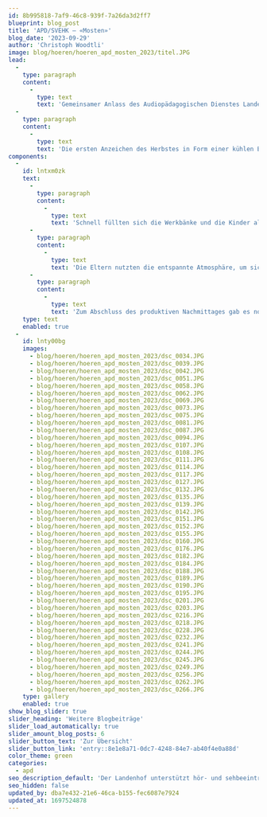 ```yaml
---
id: 8b995818-7af9-46c8-939f-7a26da3d2ff7
blueprint: blog_post
title: 'APD/SVEHK – «Mosten»'
blog_date: '2023-09-29'
author: 'Christoph Woodtli'
image: blog/hoeren/hoeren_apd_mosten_2023/titel.JPG
lead:
  -
    type: paragraph
    content:
      -
        type: text
        text: 'Gemeinsamer Anlass des Audiopädagogischen Dienstes Landenhof und des Elternvereins SVEHK'
  -
    type: paragraph
    content:
      -
        type: text
        text: 'Die ersten Anzeichen des Herbstes in Form einer kühlen Brise waren spürbar an diesem sonnigen Samstagnachmittag, als der APD und der SVEHK gemeinsam zum «Mosten» auf den Landenhof einluden. Auf dem Begegnungsplatz vor dem Schulhaus wurden die Familien willkommen geheissen, zahlreiche Handraffeln, Becken und Drehraspeln lagen auf den Tischen bereit.'
components:
  -
    id: lntxm0zk
    text:
      -
        type: paragraph
        content:
          -
            type: text
            text: 'Schnell füllten sich die Werkbänke und die Kinder aller Altersstufen, tatkräftig unterstützt von ihren Eltern, machten sich an die Arbeit. In kürzester Zeit wurden Äpfel geschnitten, geraffelt und für die Presse vorbereitet. Die Drehraspeln ratterten unaufhörlich und dem einen oder anderen Erwachsenen trieb der Eifer der Kinder und die Nachmittagssonne Schweissperlen auf die Stirn. Der Höhepunkt war aber zweifellos der Moment, als die Äpfel in die Mostpressen kamen. Mit beeindruckender Kraft und Geschicklichkeit verwandelten die älteren Kinder die Früchte in süssen, gelben Apfelsaft. Die ersten Geschmackstests waren durchwegs positiv. „Die Arbeit hat sich gelohnt!“, war man sich einig.'
      -
        type: paragraph
        content:
          -
            type: text
            text: 'Die Eltern nutzten die entspannte Atmosphäre, um sich auszutauschen und neue Kontakte zu knüpfen. Man teilte Geschichten und Erlebnisse und tauschte Erfahrungen aus. Für die Kinder, die sonst in der Schule mit ihrer Hörbeeinträchtigung allein sind, war es eine willkommene Gelegenheit, abseits der Schulroutine ungezwungen mit Gleichaltrigen zu spielen und neue Freundschaften zu schliessen.'
      -
        type: paragraph
        content:
          -
            type: text
            text: 'Zum Abschluss des produktiven Nachmittages gab es noch ein Zvieri, für alle eine willkommene Stärkung nach getaner Arbeit. Mit frisch abgefülltem Apfelsaft in den Händen machten sich die Familien schliesslich auf den Heimweg. Ein besonderer Dank gebührt allen Helferinnen und Helfern, die zum Gelingen dieses schönen Nachmittages beigetragen haben. Wir freuen uns auf die nächste, gemeinsame Veranstaltung!'
    type: text
    enabled: true
  -
    id: lnty00bg
    images:
      - blog/hoeren/hoeren_apd_mosten_2023/dsc_0034.JPG
      - blog/hoeren/hoeren_apd_mosten_2023/dsc_0039.JPG
      - blog/hoeren/hoeren_apd_mosten_2023/dsc_0042.JPG
      - blog/hoeren/hoeren_apd_mosten_2023/dsc_0051.JPG
      - blog/hoeren/hoeren_apd_mosten_2023/dsc_0058.JPG
      - blog/hoeren/hoeren_apd_mosten_2023/dsc_0062.JPG
      - blog/hoeren/hoeren_apd_mosten_2023/dsc_0069.JPG
      - blog/hoeren/hoeren_apd_mosten_2023/dsc_0073.JPG
      - blog/hoeren/hoeren_apd_mosten_2023/dsc_0075.JPG
      - blog/hoeren/hoeren_apd_mosten_2023/dsc_0081.JPG
      - blog/hoeren/hoeren_apd_mosten_2023/dsc_0087.JPG
      - blog/hoeren/hoeren_apd_mosten_2023/dsc_0094.JPG
      - blog/hoeren/hoeren_apd_mosten_2023/dsc_0107.JPG
      - blog/hoeren/hoeren_apd_mosten_2023/dsc_0108.JPG
      - blog/hoeren/hoeren_apd_mosten_2023/dsc_0111.JPG
      - blog/hoeren/hoeren_apd_mosten_2023/dsc_0114.JPG
      - blog/hoeren/hoeren_apd_mosten_2023/dsc_0117.JPG
      - blog/hoeren/hoeren_apd_mosten_2023/dsc_0127.JPG
      - blog/hoeren/hoeren_apd_mosten_2023/dsc_0132.JPG
      - blog/hoeren/hoeren_apd_mosten_2023/dsc_0135.JPG
      - blog/hoeren/hoeren_apd_mosten_2023/dsc_0139.JPG
      - blog/hoeren/hoeren_apd_mosten_2023/dsc_0142.JPG
      - blog/hoeren/hoeren_apd_mosten_2023/dsc_0151.JPG
      - blog/hoeren/hoeren_apd_mosten_2023/dsc_0152.JPG
      - blog/hoeren/hoeren_apd_mosten_2023/dsc_0155.JPG
      - blog/hoeren/hoeren_apd_mosten_2023/dsc_0160.JPG
      - blog/hoeren/hoeren_apd_mosten_2023/dsc_0176.JPG
      - blog/hoeren/hoeren_apd_mosten_2023/dsc_0182.JPG
      - blog/hoeren/hoeren_apd_mosten_2023/dsc_0184.JPG
      - blog/hoeren/hoeren_apd_mosten_2023/dsc_0188.JPG
      - blog/hoeren/hoeren_apd_mosten_2023/dsc_0189.JPG
      - blog/hoeren/hoeren_apd_mosten_2023/dsc_0190.JPG
      - blog/hoeren/hoeren_apd_mosten_2023/dsc_0195.JPG
      - blog/hoeren/hoeren_apd_mosten_2023/dsc_0201.JPG
      - blog/hoeren/hoeren_apd_mosten_2023/dsc_0203.JPG
      - blog/hoeren/hoeren_apd_mosten_2023/dsc_0216.JPG
      - blog/hoeren/hoeren_apd_mosten_2023/dsc_0218.JPG
      - blog/hoeren/hoeren_apd_mosten_2023/dsc_0228.JPG
      - blog/hoeren/hoeren_apd_mosten_2023/dsc_0232.JPG
      - blog/hoeren/hoeren_apd_mosten_2023/dsc_0241.JPG
      - blog/hoeren/hoeren_apd_mosten_2023/dsc_0244.JPG
      - blog/hoeren/hoeren_apd_mosten_2023/dsc_0245.JPG
      - blog/hoeren/hoeren_apd_mosten_2023/dsc_0249.JPG
      - blog/hoeren/hoeren_apd_mosten_2023/dsc_0256.JPG
      - blog/hoeren/hoeren_apd_mosten_2023/dsc_0262.JPG
      - blog/hoeren/hoeren_apd_mosten_2023/dsc_0266.JPG
    type: gallery
    enabled: true
show_blog_slider: true
slider_heading: 'Weitere Blogbeiträge'
slider_load_automatically: true
slider_amount_blog_posts: 6
slider_button_text: 'Zur Übersicht'
slider_button_link: 'entry::8e1e8a71-0dc7-4248-84e7-ab40f4e0a88d'
color_theme: green
categories:
  - apd
seo_description_default: 'Der Landenhof unterstützt hör- und sehbeeinträchtigte Kinder & Jugendliche in ihrem selbstbestimmten Leben durch Förderung ihrer Fähigkeiten & Entwicklung'
seo_hidden: false
updated_by: dba7e432-21e6-46ca-b155-fec6087e7924
updated_at: 1697524878
---
```


